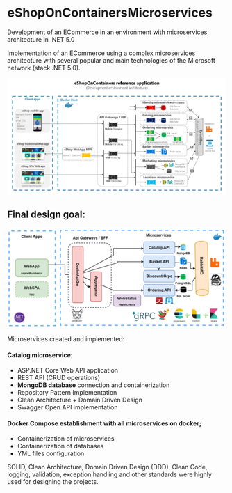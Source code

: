# eShopOnContainersMicroservices
Development of an ECommerce in an environment with microservices architecture in .NET 5.0

Implementation of an ECommerce using a complex microservices architecture with several popular and main technologies of the Microsoft network (stack .NET 5.0).

![Microsoft_eShopOn](/HelperResources/eShopOnContainers-Architecture-Microsoft.png)

## Final design goal:

![Microservices_Arch_Applied](/HelperResources/Applied%20Project%20Architecture.png)

Microservices created and implemented:
#### Catalog microservice: 
* ASP.NET Core Web API application 
* REST API (CRUD operations)
* **MongoDB database** connection and containerization
* Repository Pattern Implementation
* Clean Architecture + Domain Driven Design
* Swagger Open API implementation	

#### Docker Compose establishment with all microservices on docker;
* Containerization of microservices
* Containerization of databases
* YML files configuration

SOLID, Clean Architecture, Domain Driven Design (DDD), Clean Code, logging, validation, exception handling and other standards were highly used for designing the projects.